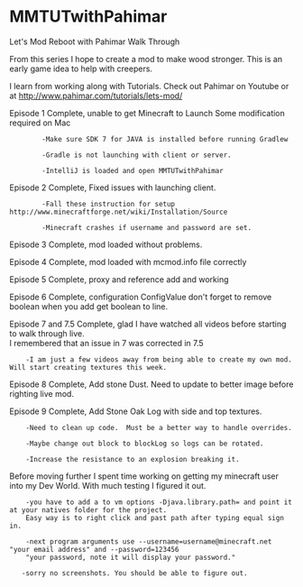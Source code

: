 MMTUTwithPahimar
================

Let's Mod Reboot with Pahimar Walk Through

From this series I hope to create a mod to make wood stronger.  This is an early game idea to help with creepers.

I learn from working along with Tutorials.  Check out Pahimar on Youtube or 
at http://www.pahimar.com/tutorials/lets-mod/

Episode 1 Complete, unable to get Minecraft to Launch Some modification required on Mac
            
            -Make sure SDK 7 for JAVA is installed before running Gradlew
            
            -Gradle is not launching with client or server.
            
            -IntelliJ is loaded and open MMTUTwithPahimar
            
Episode 2 Complete, Fixed issues with launching client.
            
            -Fall these instruction for setup http://www.minecraftforge.net/wiki/Installation/Source
            
            -Minecraft crashes if username and password are set.
            
Episode 3 Complete, mod loaded without problems.

Episode 4 Complete, mod loaded with mcmod.info file correctly

Episode 5 Complete, proxy and reference add and working

Episode 6 Complete, configuration ConfigValue don't forget to remove boolean when you add get boolean to line.

Episode 7 and 7.5 Complete, glad I have watched all videos before starting to walk through live.  
I remembered that an issue in 7 was corrected in 7.5

        -I am just a few videos away from being able to create my own mod.  Will start creating textures this week.
        
Episode 8 Complete, Add stone Dust.  Need to update to better image before righting live mod.

Episode 9 Complete, Add Stone Oak Log with side and top textures.

        -Need to clean up code.  Must be a better way to handle overrides.
        
        -Maybe change out block to blockLog so logs can be rotated.
        
        -Increase the resistance to an explosion breaking it.
        
Before moving further I spent time working on getting my minecraft user into my Dev World. With much testing I figured 
it out.
        
        -you have to add a to vm options -Djava.library.path= and point it at your natives folder for the project.  
        Easy way is to right click and past path after typing equal sign in.
        
        -next program arguments use --username=username@minecraft.net "your email address" and --password=123456 
        "your password, note it will display your password."
        
       -sorry no screenshots. You should be able to figure out.  
        
        
        